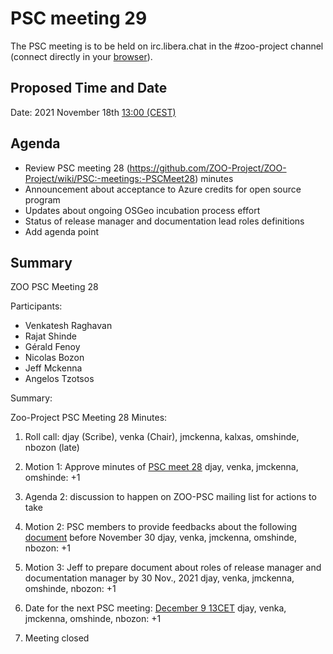 
# PSC meeting 29

The PSC meeting is to be held on irc.libera.chat in the #zoo-project channel (connect directly in your [browser](https://web.libera.chat/#zoo-project)).

## Proposed Time and Date

Date: 2021 November 18th [13:00 (CEST)](https://www.timeanddate.com/worldclock/fixedtime.html?year=2021&month=11&day=18&hour=11&min=0&sec=0&msg=ZOO-Project+PSC+Meeting)

## Agenda

* Review PSC meeting 28 (https://github.com/ZOO-Project/ZOO-Project/wiki/PSC:-meetings:-PSCMeet28) minutes
* Announcement about acceptance to Azure credits for open source program
* Updates about ongoing OSGeo incubation process effort
* Status of release manager and documentation lead roles definitions
* Add agenda point


## Summary

ZOO PSC Meeting 28

Participants:

* Venkatesh Raghavan
* Rajat Shinde
* Gérald Fenoy
* Nicolas Bozon
* Jeff Mckenna 
* Angelos Tzotsos

Summary:

Zoo-Project PSC Meeting 28
Minutes:
1. Roll call: djay (Scribe), venka (Chair), jmckenna, kalxas, omshinde, nbozon (late)

2. Motion 1: Approve minutes of [PSC meet 28](https://github.com/ZOO-Project/ZOO-Project/wiki/PSC:-meetings:-PSCMeet28)
 djay, venka, jmckenna, omshinde: +1

3. Agenda 2: discussion to happen on ZOO-PSC mailing list for actions to take

4. Motion 2: PSC members to provide feedbacks about the  following [document](https://github.com/ZOO-Project/ZOO-Project/wiki/OSGeoIncubation) before November 30
 djay, venka, jmckenna, omshinde, nbozon: +1

5. Motion 3:  Jeff to prepare document about roles of release manager and documentation manager by 30 Nov., 2021
 djay, venka, jmckenna, omshinde, nbozon: +1

6. Date for the next PSC meeting: [December 9 13CET](https://www.timeanddate.com/worldclock/fixedtime.html?year=2021&month=12&day=9&hour=12&min=0&sec=0&msg=ZOO-Project+PSC+Meeting)
 djay, venka, jmckenna, omshinde, nbozon: +1

7. Meeting closed


